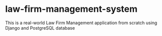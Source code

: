# law-firm-management-system
This is a real-world Law Firm Management application from scratch using Django and PostgreSQL database 
